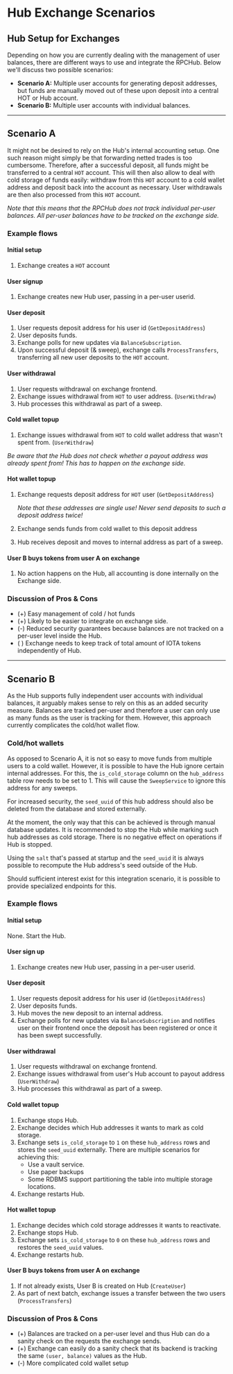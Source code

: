 # Hub Exchange Scenarios

## Hub Setup for Exchanges

Depending on how you are currently dealing with the management of user balances, there are different ways to use and integrate the RPCHub. Below we'll discuss two possible scenarios:

- **Scenario A:** Multiple user accounts for generating deposit addresses, but funds are manually moved out of these upon deposit into a central HOT or Hub account.
- **Scenario B:** Multiple user accounts with individual balances.

---

## Scenario A

It might not be desired to rely on the Hub's internal accounting setup. One such reason might simply be that forwarding netted trades is too cumbersome.
Therefore, after a successful deposit, all funds might be transferred to a central `HOT` account. This will then also allow to deal with cold storage of funds easily: withdraw from this `HOT` account to a cold wallet address and deposit back into the account as necessary. User withdrawals are then also processed from this `HOT` account.

_Note that this means that the RPCHub does not track individual per-user balances. All per-user balances have to be tracked on the exchange side._

### Example flows
#### Initial setup
1. Exchange creates a `HOT` account

#### User signup
1. Exchange creates new Hub user, passing in a per-user userid.

#### User deposit
1. User requests deposit address for his user id (`GetDepositAddress`)
2. User deposits funds.
3. Exchange polls for new updates via `BalanceSubscription`.
4. Upon successful deposit (& sweep), exchange calls `ProcessTransfers`, transferring all new user deposits to the `HOT` account.

#### User withdrawal
1. User requests withdrawal on exchange frontend.
2. Exchange issues withdrawal from `HOT` to user address. (`UserWithdraw`)
3. Hub processes this withdrawal as part of a sweep.

#### Cold wallet topup
1. Exchange issues withdrawal from `HOT` to cold wallet address that wasn't spent from. (`UserWithdraw`)

  *Be aware that the Hub does _not_ check whether a payout address was already spent from! This has to happen on the exchange side.*

#### Hot wallet topup
1. Exchange requests deposit address for `HOT` user (`GetDepositAddress`)

   *Note that these addresses are single use! _Never_ send deposits to such a deposit address twice!*
2. Exchange sends funds from cold wallet to this deposit address
3. Hub receives deposit and moves to internal address as part of a sweep.

#### User B buys tokens from user A on exchange
1. No action happens on the Hub, all accounting is done internally on the Exchange side.

### Discussion of Pros & Cons
- (+) Easy management of cold / hot funds
- (+) Likely to be easier to integrate on exchange side.
- (-) Reduced security guarantees because balances are not tracked on a per-user level inside the Hub.
- ( ) Exchange needs to keep track of total amount of IOTA tokens independently of Hub.
---

## Scenario B
As the Hub supports fully independent user accounts with individual balances, it arguably makes sense to rely on this as an added security measure. Balances are tracked per-user and therefore a user can only use as many funds as the user is tracking for them. However, this approach currently complicates the cold/hot wallet flow. 

### Cold/hot wallets
As opposed to Scenario A, it is not so easy to move funds from multiple users to a cold wallet. However, it is possible to have the Hub ignore certain internal addresses. For this, the `is_cold_storage` column on the `hub_address` table row needs to be set to 1. This will cause the `SweepService` to ignore this address for any sweeps.

For increased security, the `seed_uuid` of this hub address should also be deleted from the database and stored externally.

At the moment, the only way that this can be achieved is through manual database updates. It is recommended to stop the Hub while marking such hub addresses as cold storage. There is no negative effect on operations if Hub is stopped.

Using the `salt` that's passed at startup and the `seed_uuid` it is always possible to recompute the Hub address's seed outside of the Hub.

Should sufficient interest exist for this integration scenario, it is possible to provide specialized endpoints for this.

### Example flows
#### Initial setup
None. Start the Hub.

#### User sign up
1. Exchange creates new Hub user, passing in a per-user userid.

#### User deposit
1. User requests deposit address for his user id (`GetDepositAddress`)
2. User deposits funds.
3. Hub moves the new deposit to an internal address.
3. Exchange polls for new updates via `BalanceSubscription` and notifies user on their frontend once the deposit has been registered or once it has been swept successfully.

#### User withdrawal
1. User requests withdrawal on exchange frontend.
2. Exchange issues withdrawal from user's Hub account to payout address (`UserWithdraw`)
3. Hub processes this withdrawal as part of a sweep.

#### Cold wallet topup
1. Exchange stops Hub.
2. Exchange decides which Hub addresses it wants to mark as cold storage.
3. Exchange sets `is_cold_storage` to `1` on these `hub_address` rows and stores the `seed_uuid` externally.
   There are multiple scenarios for achieving this:
   - Use a vault service.
   - Use paper backups
   - Some RDBMS support partitioning the table into multiple storage locations.
4. Exchange restarts Hub.
   
#### Hot wallet topup
1. Exchange decides which cold storage addresses it wants to reactivate.
2. Exchange stops Hub.
3. Exchange sets `is_cold_storage` to `0` on these `hub_address` rows and restores the `seed_uuid` values.
4. Exchange restarts hub.

#### User B buys tokens from user A on exchange
1. If not already exists, User B is created on Hub (`CreateUser`)
2. As part of next batch, exchange issues a transfer between the two users (`ProcessTransfers`)

### Discussion of Pros & Cons
- (+) Balances are tracked on a per-user level and thus Hub can do a sanity check on the requests the exchange sends.
- (+) Exchange can easily do a sanity check that its backend is tracking the same `(user, balance)` values as the Hub.
- (-) More complicated cold wallet setup